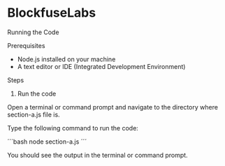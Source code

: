 # BlockfuseLabs
 
Running the Code

Prerequisites

- Node.js installed on your machine
- A text editor or IDE (Integrated Development Environment)

Steps

1. Run the code

Open a terminal or command prompt and navigate to the directory where section-a.js file is.

Type the following command to run the code:

´´´bash
node section-a.js
´´´

You should see the output in the terminal or command prompt.